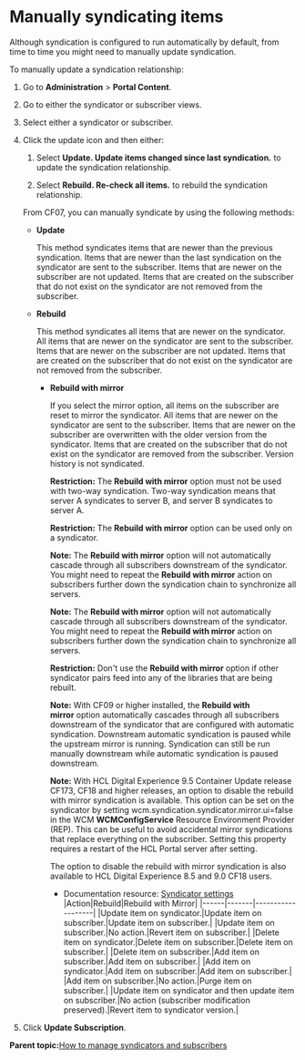 # Manually syndicating items 

Although syndication is configured to run automatically by default, from time to time you might need to manually update syndication.

To manually update a syndication relationship:

1.  Go to **Administration** \> **Portal Content**.

2.  Go to either the syndicator or subscriber views.

3.  Select either a syndicator or subscriber.

4.  Click the update icon and then either:

    1.  Select **Update. Update items changed since last syndication.** to update the syndication relationship.

    2.  Select **Rebuild. Re-check all items.** to rebuild the syndication relationship.

    From CF07, you can manually syndicate by using the following methods:

    -   **Update**

        This method syndicates items that are newer than the previous syndication. Items that are newer than the last syndication on the syndicator are sent to the subscriber. Items that are newer on the subscriber are not updated. Items that are created on the subscriber that do not exist on the syndicator are not removed from the subscriber.

    -   **Rebuild**

        This method syndicates all items that are newer on the syndicator. All items that are newer on the syndicator are sent to the subscriber. Items that are newer on the subscriber are not updated. Items that are created on the subscriber that do not exist on the syndicator are not removed from the subscriber.

        -   **Rebuild with mirror**

            If you select the mirror option, all items on the subscriber are reset to mirror the syndicator. All items that are newer on the syndicator are sent to the subscriber. Items that are newer on the subscriber are overwritten with the older version from the syndicator. Items that are created on the subscriber that do not exist on the syndicator are removed from the subscriber. Version history is not syndicated.

            **Restriction:** The **Rebuild with mirror** option must not be used with two-way syndication. Two-way syndication means that server A syndicates to server B, and server B syndicates to server A.

            **Restriction:** The **Rebuild with mirror** option can be used only on a syndicator.

            **Note:** The **Rebuild with mirror** option will not automatically cascade through all subscribers downstream of the syndicator. You might need to repeat the **Rebuild with mirror** action on subscribers further down the syndication chain to synchronize all servers.

            **Note:** The **Rebuild with mirror** option will not automatically cascade through all subscribers downstream of the syndicator. You might need to repeat the **Rebuild with mirror** action on subscribers further down the syndication chain to synchronize all servers.

            **Restriction:** Don't use the **Rebuild with mirror** option if other syndicator pairs feed into any of the libraries that are being rebuilt.

            **Note:** With CF09 or higher installed, the **Rebuild with mirror** option automatically cascades through all subscribers downstream of the syndicator that are configured with automatic syndication. Downstream automatic syndication is paused while the upstream mirror is running. Syndication can still be run manually downstream while automatic syndication is paused downstream.

            **Note:** With HCL Digital Experience 9.5 Container Update release CF173, CF18 and higher releases, an option to disable the rebuild with mirror syndication is available. This option can be set on the syndicator by setting wcm.syndication.syndicator.mirror.ui=false in the WCM **WCMConfigService** Resource Environment Provider \(REP\). This can be useful to avoid accidental mirror syndications that replace everything on the subscriber. Setting this property requires a restart of the HCL Portal server after setting.

            The option to disable the rebuild with mirror syndication is also available to HCL Digital Experience 8.5 and 9.0 CF18 users.

            -   Documentation resource: [Syndicator settings](wcm_reference_syndicatorfields.md)
        |Action|Rebuild|Rebuild with Mirror|
        |------|-------|-------------------|
        |Update item on syndicator.|Update item on subscriber.|Update item on subscriber.|
        |Update item on subscriber.|No action.|Revert item on subscriber.|
        |Delete item on syndicator.|Delete item on subscriber.|Delete item on subscriber.|
        |Delete item on subscriber.|Add item on subscriber.|Add item on subscriber.|
        |Add item on syndicator.|Add item on subscriber.|Add item on subscriber.|
        |Add item on subscriber.|No action.|Purge item on subscriber.|
        |Update item on syndicator and then update item on subscriber.|No action \(subscriber modification preserved\).|Revert item to syndicator version.|

5.  Click **Update Subscription**.


**Parent topic:**[How to manage syndicators and subscribers ](../panel_help/wcm_syndication.md)

